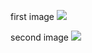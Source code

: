 




first image 
![](aharo24_108.png)



second image
![](Screenshot%202023-01-11%20at%205.01.05%20PM.png)





